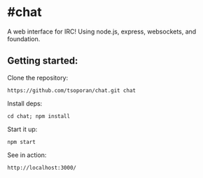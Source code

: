  #chat
======

A web interface for IRC! Using node.js, express, websockets, and foundation.


Getting started:
----------------

Clone the repository:
```
https://github.com/tsoporan/chat.git chat
```

Install deps:
```
cd chat; npm install
```

Start it up:
```
npm start
```

See in action:
``` 
http://localhost:3000/
```

